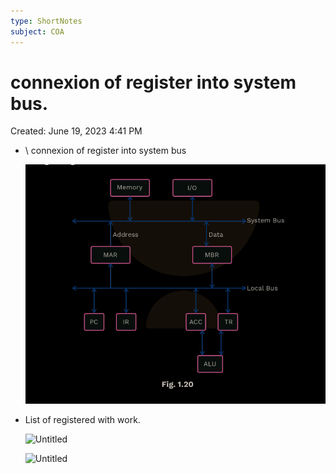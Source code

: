 ```yaml
---
type: ShortNotes
subject: COA
---
```

# connexion of register into system bus.

Created: June 19, 2023 4:41 PM

- \ connexion of register into system bus
    
    ![Untitled](Revision/media/Notes%20Revision/media/Untitled%202.png)
    
- List of registered with work.
    
    ![Untitled](Untitled%201%201.png)
    
    ![Untitled](Untitled%202%201.png)